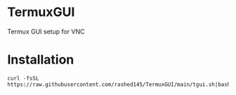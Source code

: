 # TermuxGUI
Termux GUI setup for VNC
# Installation
```
curl -fsSL https://raw.githubusercontent.com/rashed145/TermuxGUI/main/tgui.sh|bash
```
